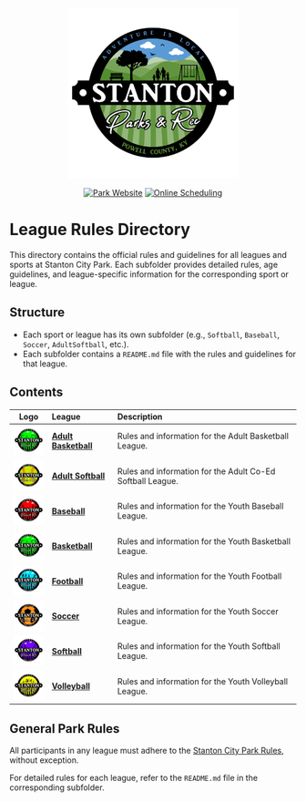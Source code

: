 <p align="center">
  <img src="../../Assets/Images/Logos/Stanton_City_Park-1_1-Color-Transparent-Logo.png" alt="Stanton City Park Logo" width="300"/>
</p>

<center>

[![Park Website](https://img.shields.io/badge/park_website-77a459?style=for-the-badge&logo=About.me&logoColor=white)](https://www.stantonky.gov/park/)  [![Online Scheduling](https://img.shields.io/badge/online_scheduling-3e83c7?style=for-the-badge&logo=About.me&logoColor=white)](http://www.quickscores.com/StantonCityPark/)

</center>

# League Rules Directory

This directory contains the official rules and guidelines for all leagues and sports at Stanton City Park. Each subfolder provides detailed rules, age guidelines, and league-specific information for the corresponding sport or league.

## Structure

- Each sport or league has its own subfolder (e.g., `Softball`, `Baseball`, `Soccer`, `AdultSoftball`, etc.).
- Each subfolder contains a `README.md` file with the rules and guidelines for that league.

## Contents

| Logo | League | Description |
|:----:|:-------|:------------|
| <img src="../../Assets/Images/Logos/Basketball-1_1-Color-Transparent-Logo.png" alt="Adult Basketball Logo" width="60"/> | [**Adult Basketball**](AdultBasketball/README.md) | Rules and information for the Adult Basketball League. |
| <img src="../../Assets/Images/Logos/Adult_Softball-1_1-Color-Transparent-Logo.png" alt="Adult Softball Logo" width="60"/> | [**Adult Softball**](AdultSoftball/README.md) | Rules and information for the Adult Co-Ed Softball League. |
| <img src="../../Assets/Images/Logos/Baseball-1_1-Color-Transparent-Logo.png" alt="Baseball Logo" width="60"/> | [**Baseball**](Baseball/README.md) | Rules and information for the Youth Baseball League. |
| <img src="../../Assets/Images/Logos/Basketball-1_1-Color-Transparent-Logo.png" alt="Basketball Logo" width="60"/> | [**Basketball**](Basketball/README.md) | Rules and information for the Youth Basketball League. |
| <img src="../../Assets/Images/Logos/Football-1_1-Color-Transparent-Logo.png" alt="Football Logo" width="60"/> | [**Football**](Football/README.md) | Rules and information for the Youth Football League. |
| <img src="../../Assets/Images/Logos/Soccer-1_1-Color-Transparent-Logo.png" alt="Soccer Logo" width="60"/> | [**Soccer**](Soccer/README.md) | Rules and information for the Youth Soccer League. |
| <img src="../../Assets/Images/Logos/Softball-1_1-Color-Transparent-Logo.png" alt="Softball Logo" width="60"/> | [**Softball**](Softball/README.md) | Rules and information for the Youth Softball League. |
| <img src="../../Assets/Images/Logos/Volleyball-1_1-Color-Transparent-Logo.png" alt="Volleyball Logo" width="60"/> | [**Volleyball**](Volleyball/README.md) | Rules and information for the Youth Volleyball League. |

## General Park Rules

All participants in any league must adhere to the [Stanton City Park Rules](../README.md), without exception.

For detailed rules for each league, refer to the `README.md` file in the corresponding subfolder.
